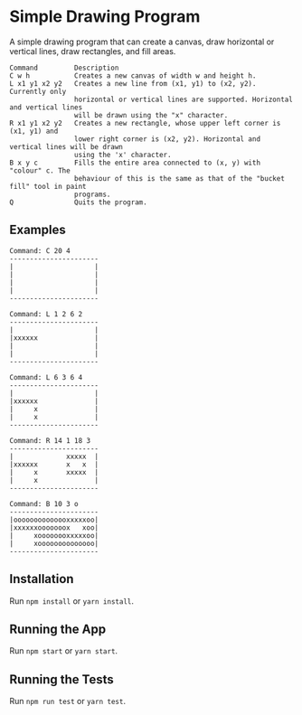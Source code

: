 # Simple Drawing Program
A simple drawing program that can create a canvas, draw horizontal or vertical lines, draw rectangles, and fill areas.

```
Command         Description
C w h           Creates a new canvas of width w and height h.
L x1 y1 x2 y2   Creates a new line from (x1, y1) to (x2, y2). Currently only
                horizontal or vertical lines are supported. Horizontal and vertical lines
                will be drawn using the "x" character.
R x1 y1 x2 y2   Creates a new rectangle, whose upper left corner is (x1, y1) and
                lower right corner is (x2, y2). Horizontal and vertical lines will be drawn
                using the 'x' character.
B x y c         Fills the entire area connected to (x, y) with "colour" c. The
                behaviour of this is the same as that of the "bucket fill" tool in paint
                programs.
Q               Quits the program.
```

## Examples
```
Command: C 20 4
----------------------
|                    |
|                    |
|                    |
|                    |
----------------------
```

```
Command: L 1 2 6 2
----------------------
|                    |
|xxxxxx              |
|                    |
|                    |
----------------------
```

```
Command: L 6 3 6 4
----------------------
|                    |
|xxxxxx              |
|     x              |
|     x              |
----------------------
```

```
Command: R 14 1 18 3
----------------------
|             xxxxx  |
|xxxxxx       x   x  |
|     x       xxxxx  |
|     x              |
----------------------
```

```
Command: B 10 3 o
----------------------
|oooooooooooooxxxxxoo|
|xxxxxxooooooox   xoo|
|     xoooooooxxxxxoo|
|     xoooooooooooooo|
----------------------
```

## Installation
Run `npm install` or `yarn install`.

## Running the App
Run `npm start` or `yarn start`.

## Running the Tests
Run `npm run test` or `yarn test`.
